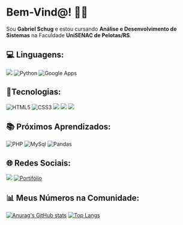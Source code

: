 # Bem-Vind@! 👋🙂

<p> Sou <b>Gabriel Schug</b> e estou cursando <b>Análise e Desenvolvimento de Sistemas</b> na Faculdade <b>UniSENAC de Pelotas/RS</b>.


## 💻 Linguagens:

<a target="_blank" href="https://www.cursoemvideo.com/validacao-de-certificado/?codigo=E0184-6C61-1
"><img src="https://img.shields.io/badge/JavaScript-F7DF1E.svg?style=for-the-badge&logo=JavaScript&logoColor=black"></a>
![Python](https://img.shields.io/badge/python-3670A0?style=for-the-badge&logo=python&logoColor=ffdd54)
![Google Apps](https://img.shields.io/badge/Google%20Apps%20Script-4285F4.svg?style=for-the-badge&logo=Google-Apps-Script&logoColor=white)

## 🤖Tecnologias:

![HTML5](https://img.shields.io/badge/HTML5-E34F26.svg?style=for-the-badge&logo=HTML5&logoColor=white)
![CSS3](https://img.shields.io/badge/css3-%231572B6.svg?style=for-the-badge&logo=css3&logoColor=white)
<a target="_blank" href="https://www.cursoemvideo.com/validacao-de-certificado/?codigo=E0184-A18C-9#google_vignette"><img src="https://img.shields.io/badge/git-%23F05033.svg?style=for-the-badge&logo=git&logoColor=white"></a>
<a target="_blank" href="https://www.cursoemvideo.com/validacao-de-certificado/?codigo=E0184-A18C-9#google_vignette"><img src="https://img.shields.io/badge/github-%23121011.svg?style=for-the-badge&logo=github&logoColor=white"></a>
<a target="_blank" href="https://www.udemy.com/certificate/UC-d15ed6a4-f115-4691-bd78-16a64b84734a/"><img src="https://img.shields.io/badge/power_bi-F2C811?style=for-the-badge&logo=powerbi&logoColor=black"></a>


## 📚 Próximos Aprendizados:


![PHP](https://img.shields.io/badge/PHP-777BB4.svg?style=for-the-badge&logo=PHP&logoColor=white)
![MySql](https://img.shields.io/badge/MySQL-4479A1.svg?style=for-the-badge&logo=MySQL&logoColor=white)
![Pandas](https://img.shields.io/badge/pandas-150458.svg?style=for-the-badge&logo=pandas&logoColor=white)


## 🌐 Redes Sociais:

<a target="_blank" href="https://www.linkedin.com/in/gabrielschug/" rel="nofollow"><img src="https://camo.githubusercontent.com/7fee771b415a6f144501304c2c4074aa62a0dd96ddc0f8c0aafd95ac0af584c1/68747470733a2f2f696d672e736869656c64732e696f2f62616467652f2d4c696e6b6564496e2d2532333030373742353f7374796c653d666f722d7468652d6261646765266c6f676f3d6c696e6b6564696e266c6f676f436f6c6f723d7768697465" data-canonical-src="https://img.shields.io/badge/-LinkedIn-%230077B5?style=for-the-badge&amp;logo=linkedin&amp;logoColor=white" style="max-width: 100%;"></a>
<a target="_blank" href=" https://gabrielschug.netlify.app/" rel="nofollow">![Portifólio](https://img.shields.io/badge/netlify-%23000000.svg?style=for-the-badge&logo=netlify&logoColor=#00C7B7)</a>




## 📊 Meus Números na Comunidade:

[![Anurag's GitHub stats](https://github-readme-stats.vercel.app/api?username=gabrielschug&show_icons=true)](https://github.com/anuraghazra/github-readme-stats)
[![Top Langs](https://github-readme-stats.vercel.app/api/top-langs/?username=gabrielschug&layout=donut)](https://github.com/anuraghazra/github-readme-stats)
